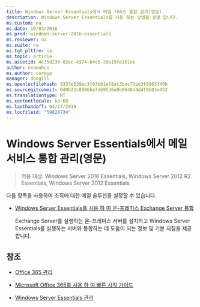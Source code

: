 ```yaml
---
title: Windows Server Essentials에서 메일 서비스 통합 관리(영문)
description: Windows Server Essentials를 사용 하는 방법을 설명 합니다.
ms.custom: na
ms.date: 10/03/2016
ms.prod: windows-server-2016-essentials
ms.reviewer: na
ms.suite: na
ms.tgt_pltfrm: na
ms.topic: article
ms.assetid: 4c35d230-02ec-4374-b4c5-2da19fe151ee
author: nnamuhcs
ms.author: coreyp
manager: dongill
ms.openlocfilehash: 9333e539ec3f03bb1ef8ac3bac73ae3f9963349b
ms.sourcegitcommit: 0d0b32c8986ba7db9536e0b8648d4ddf9b03e452
ms.translationtype: MT
ms.contentlocale: ko-KR
ms.lasthandoff: 04/17/2019
ms.locfileid: "59828734"
---
```

# <a name="manage-email-service-integration-in-windows-server-essentials"></a>Windows Server Essentials에서 메일 서비스 통합 관리(영문)

>적용 대상: Windows Server 2016 Essentials, Windows Server 2012 R2 Essentials, Windows Server 2012 Essentials

다음 항목을 사용하여 조직에 대한 메일 솔루션을 설정할 수 있습니다.  
  
-   [Windows Server Essentials를 사용 하 여 온-프레미스 Exchange Server 통합](Integrate-an-On-Premises-Exchange-Server-with-Windows-Server-Essentials.md)  
  
     Exchange Server를 실행하는 온-프레미스 서버를 설치하고 Windows Server Essentials를 실행하는 서버와 통합하는 데 도움이 되는 정보 및 기본 지침을 제공합니다.  
  
## <a name="see-also"></a>참조  
  
-   [Office 365 관리](Manage-Office-365-in-Windows-Server-Essentials.md)  
  
-   [Microsoft Office 365를 사용 하 여 빠른 시작 가이드](../use/Quick-Start-Guide-to-Using-Microsoft-Office-365-with-Windows-Server-Essentials.md)  
  
-   [Windows Server Essentials 관리](Manage-Windows-Server-Essentials.md)